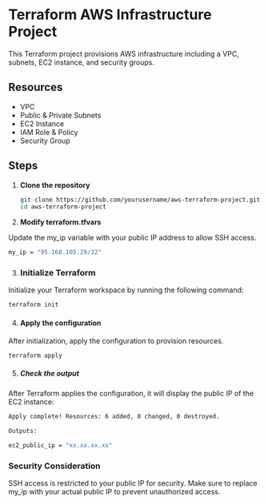 # Terraform AWS Infrastructure Project

This Terraform project provisions AWS infrastructure including a VPC, subnets, EC2 instance, and security groups.

## Resources
- VPC
- Public & Private Subnets
- EC2 Instance
- IAM Role & Policy
- Security Group

## Steps

1. **Clone the repository**

   ```bash
   git clone https://github.com/yourusername/aws-terraform-project.git
   cd aws-terraform-project
2. **Modify terraform.tfvars**

Update the my_ip variable with your public IP address to allow SSH access.
```bash
my_ip = "95.168.105.29/32"
```

3. ### Initialize Terraform
Initialize your Terraform workspace by running the following command:
```bash
terraform init
```

4. #### Apply the configuration
After initialization, apply the configuration to provision resources.
```bash
terraform apply
```

5. ##### Check the output
After Terraform applies the configuration, it will display the public IP of the EC2 instance:
```bash
Apply complete! Resources: 6 added, 0 changed, 0 destroyed.

Outputs:

ec2_public_ip = "xx.xx.xx.xx"
```

### Security Consideration
SSH access is restricted to your public IP for security. Make sure to replace my_ip with your actual public IP to prevent unauthorized access.
